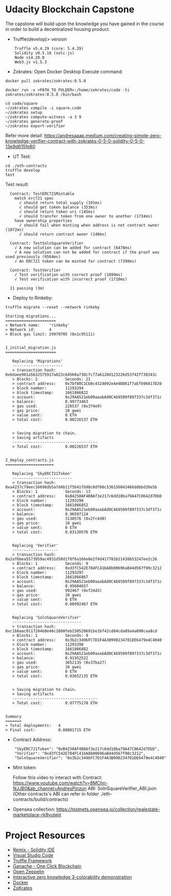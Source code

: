 # Udacity Blockchain Capstone

The capstone will build upon the knowledge you have gained in the course in order to build a decentralized housing product. 

- Truffle(develop)> version
~~~
    Truffle v5.4.29 (core: 5.4.29)
    Solidity v0.5.16 (solc-js)
    Node v14.20.0
    Web3.js v1.5.3
~~~

- Zokrates:
Open Docker Desktop
Execute command:
~~~
docker pull zokrates/zokrates:0.5.0

docker run -v <PATH_TO_FOLDER>:/home/zokrates/code -ti zokrates/zokrates:0.5.0 /bin/bash

cd code/square
~/zokrates compile -i square.code
~/zokrates setup
~/zokrates compute-witness -a 3 9
~/zokrates generate-proof
~/zokrates export-verifier
~~~
Refer more detail: https://andresaaap.medium.com/creating-simple-zero-knowledge-verifier-contract-with-zokrates-0-5-0-solidity-0-5-0-13e9d615fe80

- UT Test:
~~~
cd ./eth-contracts
truffle develop
test
~~~

Test result:
~~~
  Contract: TestERC721Mintable
    match erc721 spec
      √ should return total supply (191ms)
      √ should get token balance (353ms)
      √ should return token uri (145ms)
      √ should transfer token from one owner to another (1734ms)
    have ownership properties
      √ should fail when minting when address is not contract owner (1072ms)
      √ should return contract owner (140ms)

  Contract: TestSolnSquareVerifier
    √ A new solution can be added for contract (6478ms)
    √ A new solution can not be added for contract if the proof was used previously (9564ms)
    √ An ERC721 token can be minted for contract (7398ms)

  Contract: TestVerifier
    √ Test verification with correct proof (1899ms)
    √ Test verification with incorrect proof (1710ms)

  11 passing (3m)
~~~

- Deploy to Rinkeby:
~~~
truffle migrate --reset --network rinkeby
~~~

~~~
Starting migrations...
======================
> Network name:    'rinkeby'
> Network id:      4
> Block gas limit: 29970705 (0x1c95111)


1_initial_migration.js
======================

   Replacing 'Migrations'
   ----------------------
   > transaction hash:    0x6daee901a5632575917a023c64560a730cfc77a6120d123226d53f42f738343c
   > Blocks: 2            Seconds: 21
   > contract address:    0x7bf80C1Cb0c4324092e4e9D861f7aEfb96817D20
   > block number:        11293294
   > block timestamp:     1661866822
   > account:             0x29AA521eb09aaabAd0C4b9509f897337c3df371c
   > balance:             0.99773463
   > gas used:            226537 (0x374e9)
   > gas price:           10 gwei
   > value sent:          0 ETH
   > total cost:          0.00226537 ETH


   > Saving migration to chain.
   > Saving artifacts
   -------------------------------------
   > Total cost:          0.00226537 ETH


2_deploy_contracts.js
=====================

   Replacing 'SkyERC721Token'
   --------------------------
   > transaction hash:    0xa4237c79eec16698db5a7d4b11f5b41fb98c0df60c536156043466ddbbd20e5b
   > Blocks: 1            Seconds: 13
   > contract address:    0xB4250AF4B8Af3e217c6dd10ba79A47C0642d7DbD
   > block number:        11293296
   > block timestamp:     1661866852
   > account:             0x29AA521eb09aaabAd0C4b9509f897337c3df371c
   > balance:             0.96597124
   > gas used:            3130576 (0x2fc4d0)
   > gas price:           10 gwei
   > value sent:          0 ETH
   > total cost:          0.03130576 ETH


   Replacing 'Verifier'
   --------------------
   > transaction hash:    0x2af6bea5573959ac4931d50d1f8f6a166e8e2f4d417701b21438b53247ee2c26
   > Blocks: 1            Seconds: 9
   > contract address:    0xd3fC542E784FC41bA8b00696aB44d567f90c3212
   > block number:        11293297
   > block timestamp:     1661866867
   > account:             0x29AA521eb09aaabAd0C4b9509f897337c3df371c
   > balance:             0.95604657
   > gas used:            992467 (0xf24d3)
   > gas price:           10 gwei
   > value sent:          0 ETH
   > total cost:          0.00992467 ETH


   Replacing 'SolnSquareVerifier'
   ------------------------------
   > transaction hash:    0xc1b8aac0117204b0e46c2600feb150520691be1bf42cd84cda89a4a090caa8cd
   > Blocks: 1            Seconds: 9
   > contract address:    0x3b2c349bFC7D1F4A3B990234701DE6479e4C4040
   > block number:        11293298
   > block timestamp:     1661866882
   > account:             0x29AA521eb09aaabAd0C4b9509f897337c3df371c
   > balance:             0.91952522
   > gas used:            3652135 (0x37ba27)
   > gas price:           10 gwei
   > value sent:          0 ETH
   > total cost:          0.03652135 ETH


   > Saving migration to chain.
   > Saving artifacts
   -------------------------------------
   > Total cost:          0.07775178 ETH


Summary
=======
> Total deployments:   4
> Final cost:          0.08001715 ETH
~~~

- Contract Address:
~~~
  	"SkyERC721Token": "0xB4250AF4B8Af3e217c6dd10ba79A47C0642d7DbD",
	"Verifier": "0xd3fC542E784FC41bA8b00696aB44d567f90c3212",
	"SolnSquareVerifier": "0x3b2c349bFC7D1F4A3B990234701DE6479e4C4040"
~~~

- Mint token:

    Follow this video to interact with Contract: https://www.youtube.com/watch?v=8MChn-NJJB0&ab_channel=AndresPinzon
    ABI: SolnSquareVerifier_ABI.json (Other contracts's ABI can refer in folder ./eth-contracts/build/contracts)

- Opensea collection: 
    https://testnets.opensea.io/collection/realestate-marketplace-rk9vutejjr

# Project Resources

* [Remix - Solidity IDE](https://remix.ethereum.org/)
* [Visual Studio Code](https://code.visualstudio.com/)
* [Truffle Framework](https://truffleframework.com/)
* [Ganache - One Click Blockchain](https://truffleframework.com/ganache)
* [Open Zeppelin ](https://openzeppelin.org/)
* [Interactive zero knowledge 3-colorability demonstration](http://web.mit.edu/~ezyang/Public/graph/svg.html)
* [Docker](https://docs.docker.com/install/)
* [ZoKrates](https://github.com/Zokrates/ZoKrates)
